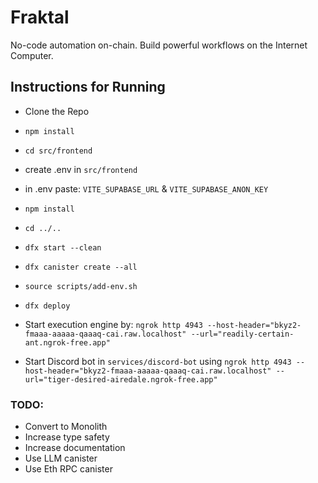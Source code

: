 # Fraktal
No-code automation on-chain. Build powerful workflows on the Internet Computer. 

## Instructions for Running

- Clone the Repo
- `npm install`
- `cd src/frontend`
- create .env in `src/frontend`
- in .env paste: `VITE_SUPABASE_URL` & `VITE_SUPABASE_ANON_KEY`
- `npm install`
- `cd ../..`
- `dfx start --clean`
- `dfx canister create --all`
- `source scripts/add-env.sh`
- `dfx deploy`

- Start execution engine by: `ngrok http 4943 --host-header="bkyz2-fmaaa-aaaaa-qaaaq-cai.raw.localhost" --url="readily-certain-ant.ngrok-free.app"`

- Start Discord bot in `services/discord-bot` using `ngrok http 4943 --host-header="bkyz2-fmaaa-aaaaa-qaaaq-cai.raw.localhost" --url="tiger-desired-airedale.ngrok-free.app"`


### TODO:
- Convert to Monolith
- Increase type safety
- Increase documentation
- Use LLM canister
- Use Eth RPC canister